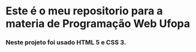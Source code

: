 # Este é o meu repositorio para a materia de Programação Web Ufopa

### Neste projeto foi usado HTML 5 e CSS 3.
